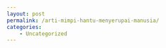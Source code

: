 ```yaml
---
layout: post
permalink: /arti-mimpi-hantu-menyerupai-manusia/
categories:
    - Uncategorized
---
```


